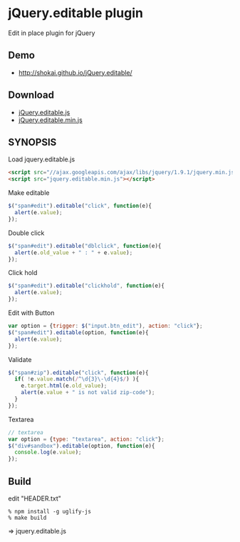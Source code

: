 jQuery.editable plugin
======================
Edit in place plugin for jQuery


Demo
----
- http://shokai.github.io/jQuery.editable/


Download
--------
- [jQuery.editable.js](https://raw.github.com/shokai/jQuery.editable/master/jquery.editable.js)
- [jQuery.editable.min.js](https://raw.github.com/shokai/jQuery.editable/master/jquery.editable.min.js)

SYNOPSIS
--------

Load jquery.editable.js

````html
<script src="//ajax.googleapis.com/ajax/libs/jquery/1.9.1/jquery.min.js"></script>
<script src="jquery.editable.min.js"></script>
````

Make editable

````javascript
$("span#edit").editable("click", function(e){
  alert(e.value);
});
````

Double click

````javascript
$("span#edit").editable("dblclick", function(e){
  alert(e.old_value + " : " + e.value);
});
````

Click hold

````javascript
$("span#edit").editable("clickhold", function(e){
  alert(e.value);
});
````


Edit with Button

````javascript
var option = {trigger: $("input.btn_edit"), action: "click"};
$("span#edit").editable(option, function(e){
  alert(e.value);
});
````

Validate
````javascript
$("span#zip").editable("click", function(e){
  if( !e.value.match(/^\d{3}\-\d{4}$/) ){
    e.target.html(e.old_value);
    alert(e.value + " is not valid zip-code");
  }
});
````

Textarea
```javascript
// textarea
var option = {type: "textarea", action: "click"};
$("div#sandbox").editable(option, function(e){
  console.log(e.value);
});
```


Build
-----

edit "HEADER.txt"

    % npm install -g uglify-js
    % make build

=> jquery.editable.js
